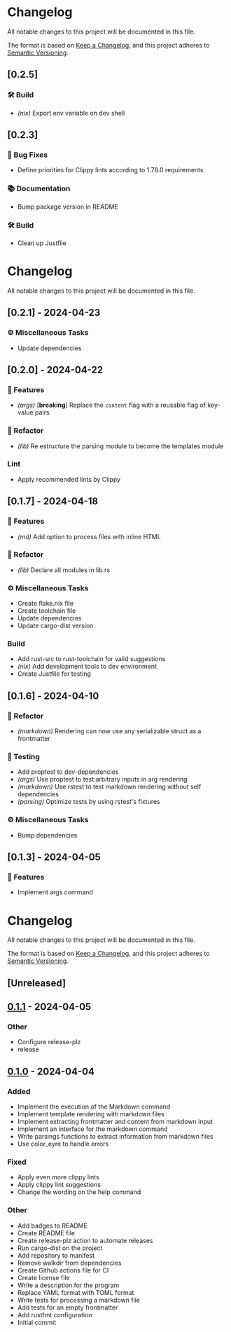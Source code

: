 # Changelog

All notable changes to this project will be documented in this file.

The format is based on [Keep a Changelog](https://keepachangelog.com/en/1.0.0/),
and this project adheres to [Semantic Versioning](https://semver.org/spec/v2.0.0.html).
## [0.2.5]

### 🛠️ Build

- *(nix)* Export env variable on dev shell

## [0.2.3]

### 🐛 Bug Fixes

- Define priorities for Clippy lints according to 1.78.0 requirements

### 📚 Documentation

- Bump package version in README

### 🛠️ Build

- Clean up Justfile

# Changelog

All notable changes to this project will be documented in this file.

## [0.2.1] - 2024-04-23

### ⚙️ Miscellaneous Tasks

- Update dependencies

<!-- generated by git-cliff -->
## [0.2.0] - 2024-04-22

### 🚀 Features

- *(args)* [**breaking**] Replace the `content` flag with a reusable flag of key-value pairs

### 🚜 Refactor

- *(lib)* Re estructure the parsing module to become the templates module

### Lint

- Apply recommended lints by Clippy

<!-- generated by git-cliff -->
## [0.1.7] - 2024-04-18

### 🚀 Features

- *(md)* Add option to process files with inline HTML

### 🚜 Refactor

- *(lib)* Declare all modules in lib.rs

### ⚙️ Miscellaneous Tasks

- Create flake.nix file
- Create toolchain file
- Update dependencies
- Update cargo-dist version

### Build

- Add rust-src to rust-toolchain for valid suggestions
- *(nix)* Add development tools to dev environment
- Create Justfile for testing

<!-- generated by git-cliff -->
## [0.1.6] - 2024-04-10

### 🚜 Refactor

- *(markdown)* Rendering can now use any serializable struct as a frontmatter

### 🧪 Testing

- Add proptest to dev-dependencies
- *(args)* Use proptest to test arbitrary inputs in arg rendering
- *(markdown)* Use rstest to test markdown rendering without self dependencies
- *(parsing)* Optimize tests by using rstest's fixtures

### ⚙️ Miscellaneous Tasks

- Bump dependencies

<!-- generated by git-cliff -->
## [0.1.3] - 2024-04-05

### 🚀 Features

- Implement args command

<!-- generated by git-cliff -->
# Changelog
All notable changes to this project will be documented in this file.

The format is based on [Keep a Changelog](https://keepachangelog.com/en/1.0.0/),
and this project adheres to [Semantic Versioning](https://semver.org/spec/v2.0.0.html).

## [Unreleased]

## [0.1.1](https://github.com/DavoReds/jango/compare/v0.1.0...v0.1.1) - 2024-04-05

### Other
- Configure release-plz
- release

## [0.1.0](https://github.com/DavoReds/jango/releases/tag/v0.1.0) - 2024-04-04

### Added
- Implement the execution of the Markdown command
- Implement template rendering with markdown files
- Implement extracting frontmatter and content from markdown input
- Implement an interface for the markdown command
- Write parsings functions to extract information from markdown files
- Use color_eyre to handle errors

### Fixed
- Apply even more clippy lints
- Apply clippy lint suggestions
- Change the wording on the help command

### Other
- Add badges to README
- Create README file
- Create release-plz action to automate releases
- Run cargo-dist on the project
- Add repository to manifest
- Remove walkdir from dependencies
- Create Github actions file for CI
- Create license file
- Write a description for the program
- Replace YAML format with TOML format
- Write tests for processing a markdown file
- Add tests for an empty frontmatter
- Add rustfmt configuration
- Initial commit
